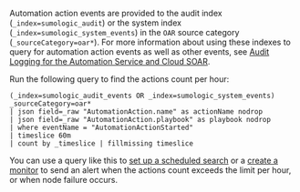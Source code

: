 Automation action events are provided to the audit index (`_index=sumologic_audit`) or the system index (`_index=sumologic_system_events`) in the `OAR` source category (`_sourceCategory=oar*`). For more information about using these indexes to query for automation action events as well as other events, see [Audit Logging for the Automation Service and Cloud SOAR](/docs/platform-services/automation-service/automation-service-audit-logging/).

Run the following query to find the actions count per hour:

```
(_index=sumologic_audit_events OR _index=sumologic_system_events) _sourceCategory=oar*
| json field=_raw "AutomationAction.name" as actionName nodrop
| json field=_raw "AutomationAction.playbook" as playbook nodrop 
| where eventName = "AutomationActionStarted"
| timeslice 60m
| count by _timeslice | fillmissing timeslice
```

You can use a query like this to [set up a scheduled search](/docs/alerts/scheduled-searches/) or a [create a monitor](/docs/alerts/monitors/) to send an alert when the actions count exceeds the limit per hour, or when node failure occurs. 
